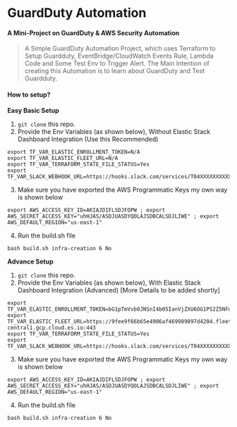 # GuardDuty Automation

#### A Mini-Project on GuardDuty & AWS Security Automation

> A Simple GuardDuty Automation Project, which uses Terraform to Setup Guardduty, EventBridge/CloudWatch Events Rule, Lambda Code and Some Test Env to Trigger Alert. The Main Intention of creating this Automation is to learn about GuardDuty and Test Guardduty.


#### How to setup?

<strong>Easy Basic Setup</strong>
1. `git clone` this repo.
2. Provide the Env Variables (as shown below), Without Elastic Stack Dashboard Integration (Use this Recommended)

```
export TF_VAR_ELASTIC_ENROLLMENT_TOKEN=N/A
export TF_VAR_ELASTIC_FLEET_URL=N/A
export TF_VAR_TERRAFORM_STATE_FILE_STATUS=Yes
export TF_VAR_SLACK_WEBHOOK_URL=https://hooks.slack.com/services/T04XXXXXXXXXXXXXXXXXXXXXXXXX/XXXXXXXXXXXXX
```

3. Make sure you have exported the AWS Programmatic Keys
my own way is shown below
```
export AWS_ACCESS_KEY_ID=AKIAJDIFLSDJFOPW ; export AWS_SECRET_ACCESS_KEY="uhHJAS/ASDJUASDYQOLAJSDBCALSDJLIWE" ; export AWS_DEFAULT_REGION="us-east-1"
```
4. Run the build.sh file
```
bash build.sh infra-creation 6 No
```


<strong>Advance Setup</strong>
1. `git clone` this repo.
2. Provide the Env Variables (as shown below), With Elastic Stack Dashboard Integration (Advanced) [More Details to be added shortly]

```
export TF_VAR_ELASTIC_ENROLLMENT_TOKEN=bG1pTmVvb0JNSnI4b05IanVjZXU6OG1PS2Z5NFdSMUtGZEp1Qmk2RHY3QQ==
export TF_VAR_ELASTIC_FLEET_URL=https://9fee9f66b65e4906af469989897d4204.fleet.us-central1.gcp.cloud.es.io:443
export TF_VAR_TERRAFORM_STATE_FILE_STATUS=Yes
export TF_VAR_SLACK_WEBHOOK_URL=https://hooks.slack.com/services/T04XXXXXXXXXXXXXXXXXXXXXXXXX/XXXXXXXXXXXXX
```

3. Make sure you have exported the AWS Programmatic Keys
my own way is shown below
```
export AWS_ACCESS_KEY_ID=AKIAJDIFLSDJFOPW ; export AWS_SECRET_ACCESS_KEY="uhHJAS/ASDJUASDYQOLAJSDBCALSDJLIWE" ; export AWS_DEFAULT_REGION="us-east-1"
```
4. Run the build.sh file
```
bash build.sh infra-creation 6 No
```


